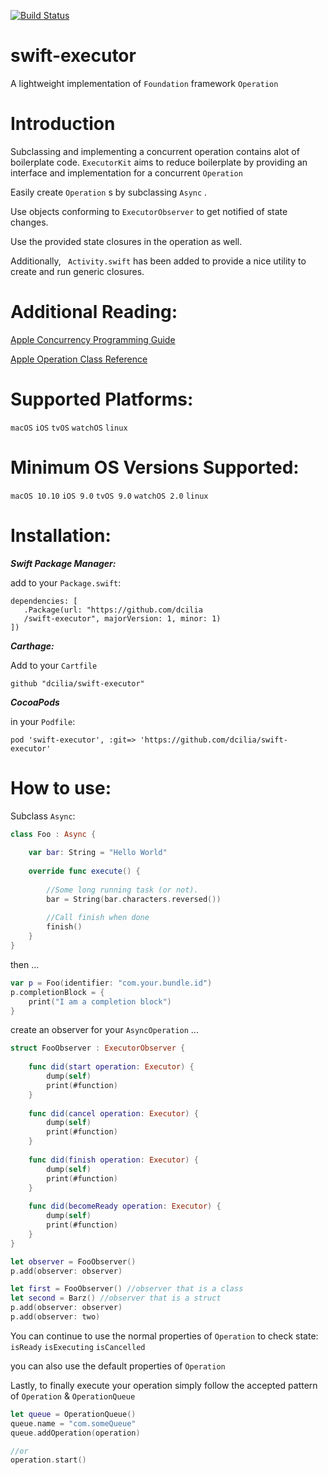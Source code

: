 [![Build Status](https://travis-ci.org/dcilia/swift-executor.svg?branch=master)](https://travis-ci.org/dcilia/swift-executor)

# swift-executor
A lightweight implementation of ```Foundation``` framework ```Operation```

# Introduction
Subclassing and implementing a concurrent operation contains alot of boilerplate code.  ```ExecutorKit``` aims to reduce boilerplate by providing an interface and implementation for a concurrent ```Operation```  

Easily create ```Operation``` s by subclassing ```Async``` .

Use objects conforming to ```ExecutorObserver``` to get notified of state changes.

Use the provided state closures in the operation as well.

Additionally, ``` Activity.swift``` has been added to provide a nice utility to create and run generic closures.

# Additional Reading:
[Apple Concurrency Programming Guide](https://developer.apple.com/library/content/documentation/General/Conceptual/ConcurrencyProgrammingGuide/Introduction/Introduction.html#//apple_ref/doc/uid/TP40008091-CH1-SW1)

[Apple Operation Class Reference](https://developer.apple.com/reference/foundation/operation)


# Supported Platforms:
```macOS``` ```iOS``` ```tvOS``` ```watchOS``` ```linux```

# Minimum OS Versions Supported:
``` macOS 10.10 ``` ``` iOS 9.0 ``` ``` tvOS 9.0 ``` ``` watchOS 2.0 ``` ``` linux ```

# Installation:

***Swift Package Manager:***

add to your ```Package.swift```:

```
dependencies: [
   .Package(url: "https://github.com/dcilia
   /swift-executor", majorVersion: 1, minor: 1)
])
```
***Carthage:***

Add to your ```Cartfile```

```
github "dcilia/swift-executor"
```


***CocoaPods***

in your ```Podfile```:

```pod 'swift-executor', :git=> 'https://github.com/dcilia/swift-executor'```

# How to use:

Subclass ```Async```:

``` Swift
class Foo : Async {
    
    var bar: String = "Hello World"
    
    override func execute() {
        
        //Some long running task (or not).
        bar = String(bar.characters.reversed())
        
        //Call finish when done
        finish()
    }
}

```

then ...

``` Swift
var p = Foo(identifier: "com.your.bundle.id")
p.completionBlock = {
    print("I am a completion block")
}
```

create an observer for your ```AsyncOperation``` ...

``` swift
struct FooObserver : ExecutorObserver {
    
    func did(start operation: Executor) {
        dump(self)
        print(#function)
    }
    
    func did(cancel operation: Executor) {
        dump(self)
        print(#function)
    }
    
    func did(finish operation: Executor) {
        dump(self)
        print(#function)
    }
    
    func did(becomeReady operation: Executor) {
        dump(self)
        print(#function)
    }
}
```

``` swift
let observer = FooObserver()
p.add(observer: observer)
```
```  swift
let first = FooObserver() //observer that is a class
let second = Barz() //observer that is a struct
p.add(observer: observer)
p.add(observer: two)
```
You can continue to use the normal properties of ```Operation``` to check state:
```isReady``` ```isExecuting``` ```isCancelled```

you can also use the default properties of ```Operation```

Lastly, to finally execute your operation simply follow the accepted pattern of ```Operation``` & ```OperationQueue```

``` Swift
let queue = OperationQueue()
queue.name = "com.someQueue"
queue.addOperation(operation)

//or
operation.start()
```

